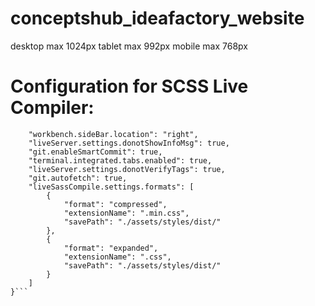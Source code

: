 # conceptshub_ideafactory_website

desktop max 1024px
tablet max 992px
mobile max 768px


# Configuration for SCSS Live Compiler:
```{
    "workbench.sideBar.location": "right",
    "liveServer.settings.donotShowInfoMsg": true,
    "git.enableSmartCommit": true,
    "terminal.integrated.tabs.enabled": true,
    "liveServer.settings.donotVerifyTags": true,
    "git.autofetch": true,
    "liveSassCompile.settings.formats": [
        {
            "format": "compressed",
            "extensionName": ".min.css",
            "savePath": "./assets/styles/dist/"
        },
        {
            "format": "expanded",
            "extensionName": ".css",
            "savePath": "./assets/styles/dist/"
        }
    ]
}```